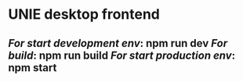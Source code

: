 # UNIE desktop frontend
 ***For start development env***: npm run dev
 ***For build***: npm run build
 ***For start production env***: npm start
---